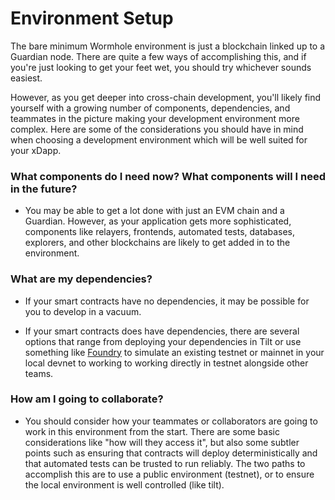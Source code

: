 # Environment Setup

The bare minimum Wormhole environment is just a blockchain linked up to a Guardian node. There are quite a few ways of accomplishing this, and if you're just looking to get your feet wet, you should try whichever sounds easiest.

However, as you get deeper into cross-chain development, you'll likely find yourself with a growing number of components, dependencies, and teammates in the picture making your development environment more complex. Here are some of the considerations you should have in mind when choosing a development environment which will be well suited for your xDapp.

### What components do I need now? What components will I need in the future?

- You may be able to get a lot done with just an EVM chain and a Guardian. However, as your application gets more sophisticated, components like relayers, frontends, automated tests, databases, explorers, and other blockchains are likely to get added in to the environment.

### What are my dependencies?

- If your smart contracts have no dependencies, it may be possible for you to develop in a vacuum.

- If your smart contracts does have dependencies, there are several options that range from deploying your dependencies in Tilt or use something like [Foundry](https://github.com/foundry-rs/foundry) to simulate an existing testnet or mainnet in your local devnet to working to working directly in testnet alongside other teams.

### How am I going to collaborate?

- You should consider how your teammates or collaborators are going to work in this environment from the start. There are some basic considerations like "how will they access it", but also some subtler points such as ensuring that contracts will deploy deterministically and that automated tests can be trusted to run reliably. The two paths to accomplish this are to use a public environment (testnet), or to ensure the local environment is well controlled (like tilt).
